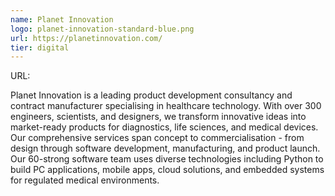 ```yaml
---
name: Planet Innovation
logo: planet-innovation-standard-blue.png
url: https://planetinnovation.com/
tier: digital
---
```


URL: 

Planet Innovation is a leading product development consultancy and contract manufacturer specialising in healthcare technology. With over 300 engineers, scientists, and designers, we transform innovative ideas into market-ready products for diagnostics, life sciences, and medical devices. Our comprehensive services span concept to commercialisation - from design through software development, manufacturing, and product launch. Our 60-strong software team uses diverse technologies including Python to build PC applications, mobile apps, cloud solutions, and embedded systems for regulated medical environments.